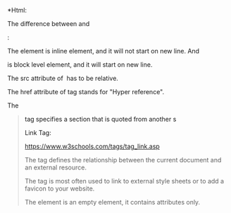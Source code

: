 *Html:

The difference between <span> and <p>:

The <span> element is inline element, and it will not start on new line.
And <p> is block level element, and it will start on new line.

The src attribute of <img> has to be relative.

The href attribute of <a> tag  stands for "Hyper reference".

The <blockquote> tag specifies a section that is quoted from another s

Link Tag:

https://www.w3schools.com/tags/tag_link.asp

The <link> tag defines the relationship between the current document and an external resource.

The <link> tag is most often used to link to external style sheets or to add a favicon to your website.

The <link> element is an empty element, it contains attributes only.